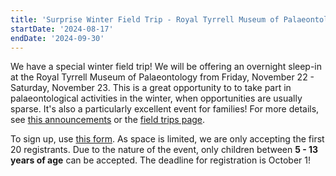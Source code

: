 ```yaml
---
title: 'Surprise Winter Field Trip - Royal Tyrrell Museum of Palaeontology Sleep-In!'
startDate: '2024-08-17'
endDate: '2024-09-30'
---
```


We have a special winter field trip! We will be offering an overnight sleep-in at the Royal Tyrrell Museum of Palaeontology from Friday, November 22 - Saturday, November 23. This is a great opportunity to to take part in palaeontological activities in the winter, when opportunities are usually sparse. It's also a particularly excellent event for families! For more details, see [this announcements](</fieldTrips/2024/rtmp-sleepin/RTMP - Field Trip Announcement.pdf>) or the [field trips page](/events/fieldtrips/).

To sign up, use [this form](</fieldTrips/2024/rtmp-sleepin/RTMP - Field Trip Sign Up.pdf>). As space is limited, we are only accepting the first 20 registrants. Due to the nature of the event, only children between **5 - 13 years of age** can be accepted. The deadline for registration is October 1!</p>
